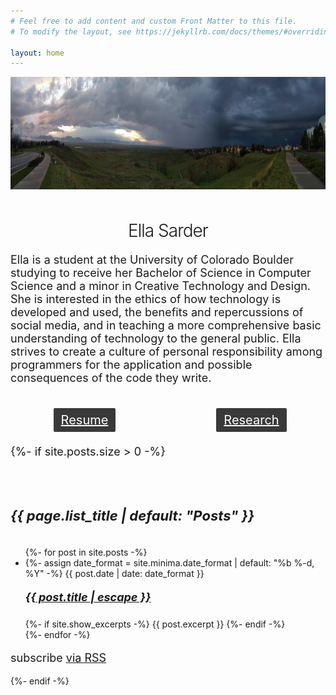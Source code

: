 ```yaml
---
# Feel free to add content and custom Front Matter to this file.
# To modify the layout, see https://jekyllrb.com/docs/themes/#overriding-theme-defaults

layout: home
---
```

<div>
  <img src="/photos/storm2.jpg" style="height:180px; width:fit-content" alt="storm_acomin"  class="center"/>
</div>

<h1 style="text-align:center; padding-top: 10px; font-weight:350;" class="home-header">Ella Sarder</h1>

<div class="wrapper">
  <p style="font-size:18px"> Ella is a student at the University of Colorado Boulder studying to receive her Bachelor of Science in Computer Science and a minor in Creative Technology and Design. She is interested in the ethics of how technology is developed and used, the benefits and repercussions of social media, and in teaching a more comprehensive basic understanding of technology to the general public. Ella strives to create a culture of personal responsibility among programmers for the application and possible consequences of the code they write.</p>
</div>

<br>

<div class="wrapper row">
  <div class="left col">
    <a href="resume" class="center rect_border" style="color:white"><span>Resume</span></a>
  </div>

  <div class="right col">
    <a href="research" class="center rect_border" style="color:white"><span>Research</span></a>
  </div>
</div>




{%- if site.posts.size > 0 -%}
<div class="wrapper" style="padding-top:30px">
  <h5 class="post-list-heading">{{ page.list_title | default: "Posts" }}</h5>
  <ul class="post-list">
    {%- for post in site.posts -%}
    <li>
      {%- assign date_format = site.minima.date_format | default: "%b %-d, %Y" -%}
      <span class="post-meta">{{ post.date | date: date_format }}</span>
      <h5>
        <a class="post-link" href="{{ post.url | relative_url }}">
          {{ post.title | escape }}
        </a>
      </h5>
      {%- if site.show_excerpts -%}
        {{ post.excerpt }}
      {%- endif -%}
    </li>
    {%- endfor -%}
  </ul>

  <p class="rss-subscribe">subscribe <a href="{{ "/feed.xml" | relative_url }}">via RSS</a></p>
{%- endif -%}
</div>







<style>

  a span{
    background-color: #393939;
    padding: 7px 12px 7px 12px;
    border-radius: 2px;
  }
  .rect_border{

    text-align:center;
    font-size:20px;
    color: white;
  }

  .col {
    float: left;
    padding: 10px;
    vertical-align: middle;  

  }

  .left {
    width: 50%;
    padding-right: 40px;
  }

  .right {
    width: 50%;
  }

  .row {
    display: flex;
  }

  .center {
  display: block;
  margin-left: auto;
  margin-right: auto;
  }

  .trigger{
    padding-top:16px;
  }

  .post-list-heading {
    font-size: 22px;
  }

  .post-link {
    font-size: 18px;
  }

  .page-content{
    padding: 0px 0px 30px 0px;
  }

  p {
    font-size:18px;
  }


  .home-header {
  @include relative-font-size(1.625);
  font-weight: 300;
  letter-spacing: -1px;

}


</style>
